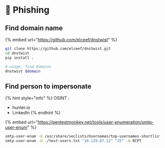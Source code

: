 # 🎣 Phishing

## Find domain name

{% embed url="https://github.com/elceef/dnstwist" %}

```bash
git clone https://github.com/elceef/dnstwist.git
cd dnstwist
pip install .

# usage, find domains
dnstwist $domain
```

## Find person to impersonate

{% hint style="info" %}
OSINT :&#x20;

* hunter.io
* LinkedIn
{% endhint %}

{% embed url="https://pentestmonkey.net/tools/user-enumeration/smtp-user-enum" %}

```bash
smtp-user-enum -U /usr/share/seclists/Usernames/top-usernames-shortlist.txt "10.129.87.12" "25" -m RCPT
smtp-user-enum -U ./test-users.txt "10.129.87.12" "25" -m RCPT
```
